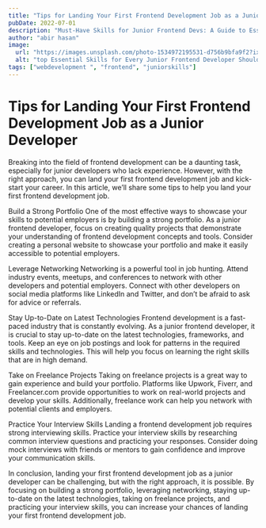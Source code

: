 ```yaml
---
title: "Tips for Landing Your First Frontend Development Job as a Junior Developer"
pubDate: 2022-07-01
description: "Must-Have Skills for Junior Frontend Devs: A Guide to Essential Expertise for Success"
author: "abir hasan"
image:
  url: "https://images.unsplash.com/photo-1534972195531-d756b9bfa9f2?ixlib=rb-4.0.3&ixid=MnwxMjA3fDB8MHxwaG90by1wYWdlfHx8fGVufDB8fHx8&auto=format&fit=crop&w=870&q=80"
  alt: "top Essential Skills for Every Junior Frontend Developer Should Master"
tags: ["webdevelopment ", "frontend", "juniorskills"]
---
```


# Tips for Landing Your First Frontend Development Job as a Junior Developer

Breaking into the field of frontend development can be a daunting task, especially for junior developers who lack experience. However, with the right approach, you can land your first frontend development job and kick-start your career. In this article, we’ll share some tips to help you land your first frontend development job.

Build a Strong Portfolio
One of the most effective ways to showcase your skills to potential employers is by building a strong portfolio. As a junior frontend developer, focus on creating quality projects that demonstrate your understanding of frontend development concepts and tools. Consider creating a personal website to showcase your portfolio and make it easily accessible to potential employers.

Leverage Networking
Networking is a powerful tool in job hunting. Attend industry events, meetups, and conferences to network with other developers and potential employers. Connect with other developers on social media platforms like LinkedIn and Twitter, and don’t be afraid to ask for advice or referrals.

Stay Up-to-Date on Latest Technologies
Frontend development is a fast-paced industry that is constantly evolving. As a junior frontend developer, it is crucial to stay up-to-date on the latest technologies, frameworks, and tools. Keep an eye on job postings and look for patterns in the required skills and technologies. This will help you focus on learning the right skills that are in high demand.

Take on Freelance Projects
Taking on freelance projects is a great way to gain experience and build your portfolio. Platforms like Upwork, Fiverr, and Freelancer.com provide opportunities to work on real-world projects and develop your skills. Additionally, freelance work can help you network with potential clients and employers.

Practice Your Interview Skills
Landing a frontend development job requires strong interviewing skills. Practice your interview skills by researching common interview questions and practicing your responses. Consider doing mock interviews with friends or mentors to gain confidence and improve your communication skills.

In conclusion, landing your first frontend development job as a junior developer can be challenging, but with the right approach, it is possible. By focusing on building a strong portfolio, leveraging networking, staying up-to-date on the latest technologies, taking on freelance projects, and practicing your interview skills, you can increase your chances of landing your first frontend development job.
